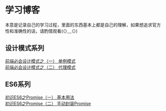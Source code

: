 # 学习博客
本意是记录自己的学习过程，里面的东西基本上都是自己的理解，如果想追求官方性和准确性的话，请酌情观看(⊙﹏⊙) 


## 设计模式系列

[前端必会设计模式之（一） 单例模式](https://github.com/LyzSg/Blog/issues/4 "前端必会设计模式之（一） 单例模式")  
[前端必会设计模式之（二） 代理模式](https://github.com/LyzSg/Blog/issues/5 "前端必会设计模式之（二） 代理模式")  


## ES6系列

[初识ES6之Promise（一） 基本用法](https://github.com/LyzSg/Blog/issues/2 "初识ES6之Promise（一） 基本用法")  
[初识ES6之Promise（二） 手动封装Promise](https://github.com/LyzSg/Blog/issues/3 "初识ES6之Promise（二） 手动封装Promise")
